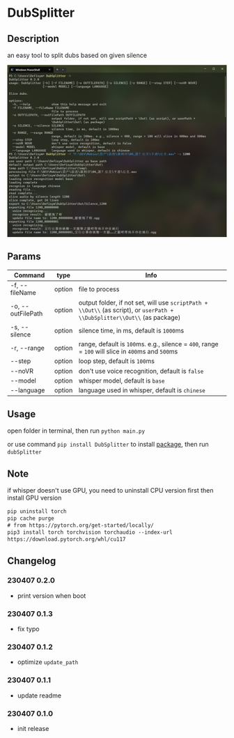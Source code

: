 # DubSplitter

## Description

an easy tool to split dubs based on given silence

![Screenshot](https://github.com/defisym/HibiscusAVGEngine/blob/main/Utilities/DubSplitter/Screenshot.png?raw=true)

## Params

| Command           | type   | Info                                                                                                                      |
|-------------------|--------|---------------------------------------------------------------------------------------------------------------------------|
| -f, --fileName    | option | file to process                                                                                                           |
| -o, --outFilePath | option | output folder, if not set, will use `scriptPath + \\Out\\` (as script), or `userPath + \\DubSplitter\\Out\\` (as package) |
| -s, --silence     | option | silence time, in ms, default is `1000`ms                                                                                  |
| -r, --range       | option | range, default is `100`ms. e.g., silence = `400`, range = `100` will slice in `400`ms and `500`ms                         |
| --step            | option | loop step, default is `100`ms                                                                                             |
| --noVR            | option | don't use voice recognition, default is `false`                                                                           |
| --model           | option | whisper model, default is `base`                                                                                          |
| --language        | option | language used in whisper, default is `chinese`                                                                            |

## Usage

open folder in terminal, then run `python main.py`

or use command `pip install DubSplitter` to install [package](https://pypi.org/project/DubSplitter/), then
run `dubSplitter`

## Note

if whisper doesn't use GPU, you need to uninstall CPU version first then install GPU version

```shell
pip uninstall torch
pip cache purge
# from https://pytorch.org/get-started/locally/
pip3 install torch torchvision torchaudio --index-url https://download.pytorch.org/whl/cu117
```

## Changelog

### 230407 0.2.0

- print version when boot

### 230407 0.1.3

- fix typo

### 230407 0.1.2

- optimize `update_path`

### 230407 0.1.1

- update readme

### 230407 0.1.0

- init release